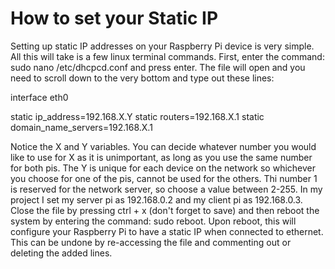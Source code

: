 # How to set your Static IP 
Setting up static IP addresses on your Raspberry Pi device is very simple. All this will take is a few linux terminal commands. First, enter the command:  sudo nano /etc/dhcpcd.conf and press enter. The file will open and you need to scroll down to the very bottom and type out these lines:

interface eth0

static ip_address=192.168.X.Y <Enter>
static routers=192.168.X.1
static domain_name_servers=192.168.X.1

Notice the X and Y variables. You can decide whatever number you would like to use for X as it is unimportant, as long as you use the same number for both pis. The Y is unique for each device on the network so whichever you choose for one of the pis, cannot be used for the others. Thi number 1 is reserved for the network server, so choose a value between 2-255. In my project I set my server pi as 192.168.0.2 and my client pi as 192.168.0.3. Close the file by pressing ctrl + x (don't forget to save) and then reboot the system by entering the command: sudo reboot. Upon reboot, this will configure your Raspberry Pi to have a static IP when connected to ethernet. This can be undone by re-accessing the file and commenting out or deleting the added lines.
